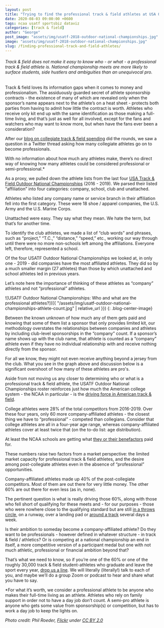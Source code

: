 ```yaml
---
layout: post
title: "Trying to find the professional track & field athletes at USA Outdoor National Championships"
date: 2020-08-03 09:00:00 +0600
tags: ncaa usatf sportsbiz dataviz
categories: [track & field]
author: "George"
post_image: "assets/img/usatf-2018-outdoor-national-championships.jpg"
image: "assets/img/usatf-2018-outdoor-national-championships.jpg"
slug: /finding-professional-track-and-field-athletes/
---
```

<h6>Track & field does not make it easy to know who - or what - a professional track & field athlete is. National championship meets are more likely to surface students, side hustlers and ambiguities than an unequivocal pro.</h6>

Track & field loves its information gaps when it comes to money and professionalism. The assiduously guarded secret of athlete sponsorship contracts - the existence of many of which are revealed only when the sponsor’s name appears next to the athlete’s on a heat sheet - protects both parties from having to admit how little the contract is worth. Athletes who receive only kit end up with the same identification as those making a full-time living, and that’s just as well for all involved, except for the fans and watchers who may want to know more, but when have the fans ever been a consideration?

After our [blog on collegiate track & field spending](https://nalathletics.com/blog/2020/06/11/collegiate-spending-track-and-field-governing-bodies) did the rounds, we saw a question in a Twitter thread asking how many collegiate athletes go on to become professionals. 

With no information about how much any athletes make, there’s no direct way of knowing how many athletes could be considered professional or semi-professional.* 

As a proxy, we pulled down the athlete lists from the last four [USA Track & Field Outdoor National Championships](https://flashresults.com/results.htm) (2016 - 2019). We parsed their listed “affiliation” into four categories: company, school, club and unattached.

Athletes who listed any company name or service branch in their affiliation fell into the first category. These were 18 shoe / apparel companies, the U.S. Army and the U.S. Marine Corps.

Unattached were easy. They say what they mean. We hate the term, but that’s for another time. 

To identify the club athletes, we made a list of “club words” and phrases, such as “project,” “T.C.,” “distance,” “speed,” etc., working our way through until there were no more non-schools left among the affiliations. Everyone left, therefore, represented a school.

Of the four USATF Outdoor National Championships we looked at, in only one - 2019 - did companies have the most affiliated athletes. They did so by a much smaller margin (27 athletes) than those by which unattached and school athletes led in previous years.

Let’s note here the importance of thinking of these athletes as “company” athletes and not “professional” athletes. 

![USATF Outdoor National Championships: Who and what are the professional athletes?]({{ "/assets/img/usatf-outdoor-national-championships-athlete-count.jpg" | relative_url }})
{: .blog-center-image}

Between the known unknown of how much any of them gets paid and knowing that some of them list a sponsor that only provides limited kit, our methodology overstates the relationships between companies and athletes by including club-level sponsorships in the “company” count. If a sponsor’s name shows up with the club name, that athlete is counted as a “company” athlete even if they have no individual relationship with and receive nothing directly from the sponsor. 

For all we know, they might not even receive anything beyond a jersey from the club. What you see in the graph above and discussion below is a significant overshoot of how many of these athletes are pro's.

Aside from not moving us any closer to determining who or what is a professional track & field athlete, the USATF Outdoor National Championships roster reinforces just how much the American college system - the NCAA in particular - is the [driving force in American track & field](https://nalathletics.com/blog/2020/06/11/collegiate-spending-track-and-field-governing-bodies). 

College athletes were 28% of the total competitors from 2016-2019. Over these four years, only 60 more company-affiliated athletes - the closest thing we have to “professional” - competed than collegians. Consider that college athletes are all in a four-year age range, whereas company-affiliated athletes cover at least twice that (on the to-do list: age distribution). 

At least the NCAA schools are getting what [they or their benefactors](https://nalathletics.com/blog/2020/07/13/stanford-athletics-program-cuts-endowments) paid for.

These numbers raise two factors from a market perspective: the limited market capacity for professional track & field athletes, and the desire among post-collegiate athletes even in the absence of “professional” opportunities.

Company-affiliated athletes made up 40% of the post-collegiate competitors. Most of them are out there for very little money. The other 60% are out there for even less (as in, none). 

The pertinent question is what is really driving those 60%, along with those who fell short of qualifying for these meets and - for our purposes - those who were nowhere close to the qualifying standard but are still [in a throws circle](https://nalathletics.com/blog/2020/07/21/find-athletics-facilities-what3words), on a runway, over a landing pad or [around a track](https://nalathletics.com/) several days a week. 

Is their ambition to someday become a company-affiliated athlete? Do they want to be professionals - however defined in whatever structure - in track & field / athletics? Or is competing at a national championship an end in itself, a more competitive version of a participant medal but one with not much athletic, professional or financial ambition beyond that?

That’s what we need to know, so if you’re one of the 60% or one of the roughly 30,000 track & field student-athletes who graduate and leave the sport every year, <a href="mailto:george@nalathletics.com">drop us a line</a>. We will literally (literally!) talk to each of you, and maybe we’ll do a group Zoom or podcast to hear and share what you have to say. 

*For what it’s worth, we consider a professional athlete to be anyone who makes their full-time living as an athlete. Athletes who rely on family support in order not to have a day job don’t count. A semi-pro athlete is anyone who gets some value from sponsorship(s) or competition, but has to work a day job to keep the lights on. 

<em>Photo credit: Phil Roeder, [Flickr](https://flic.kr/p/Ln5QBS) under [CC BY 2.0](https://creativecommons.org/licenses/by/2.0/)</em>

